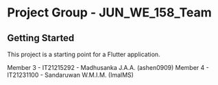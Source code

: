 # Project Group - JUN_WE_158_Team

## Getting Started

This project is a starting point for a Flutter application.

Member 3 - IT21215292 - Madhusanka J.A.A. (ashen0909)
Member 4 - IT21231100 - Sandaruwan W.M.I.M. (ImalMS)



